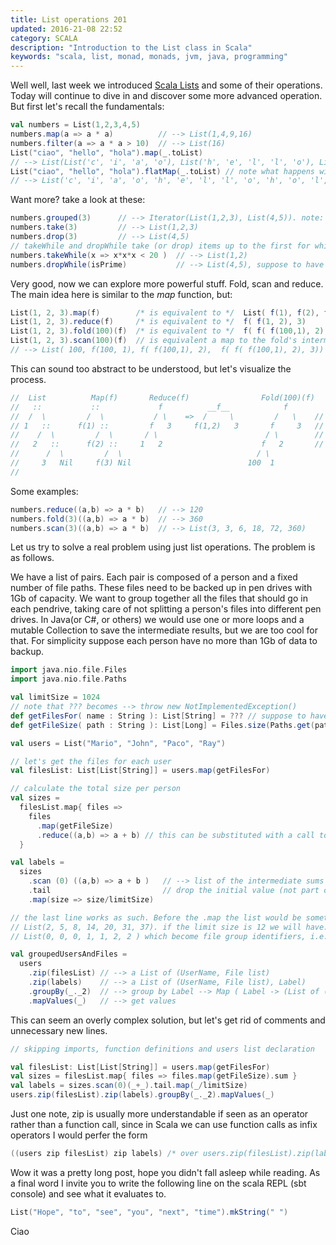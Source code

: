 ```yaml
---
title: List operations 201
updated: 2016-21-08 22:52
category: SCALA
description: "Introduction to the List class in Scala"
keywords: "scala, list, monad, monads, jvm, java, programming"
---
```


Well well, last week we introduced [Scala Lists][1] and some of their operations. Today will continue to dive in and discover some more advanced operation. But first let's recall the fundamentals:

```scala
val numbers = List(1,2,3,4,5)
numbers.map(a => a * a)          // --> List(1,4,9,16)
numbers.filter(a => a * a > 10)  // --> List(16)
List("ciao", "hello", "hola").map(_.toList)
// --> List(List('c', 'i', 'a', 'o'), List('h', 'e', 'l', 'l', 'o'), List('h', 'o', 'l', 'a'))
List("ciao", "hello", "hola").flatMap(_.toList) // note what happens with flatMap
// --> List('c', 'i', 'a', 'o', 'h', 'e', 'l', 'l', 'o', 'h', 'o', 'l', 'a')
```
Want more? take a look at these:

```scala
numbers.grouped(3)      // --> Iterator(List(1,2,3), List(4,5)). note: it's an Iterator
numbers.take(3)         // --> List(1,2,3)
numbers.drop(3)         // --> List(4,5)
// takeWhile and dropWhile take (or drop) items up to the first for which the predicate is true
numbers.takeWhile(x => x*x*x < 20 )  // --> List(1,2)
numbers.dropWhile(isPrime)           // --> List(4,5), suppose to have an isPrime function
```

Very good, now we can explore more powerful stuff. Fold, scan and reduce.
The main idea here is similar to the _map_ function, but:

```scala 
List(1, 2, 3).map(f)        /* is equivalent to */  List( f(1), f(2), f(3) )
List(1, 2, 3).reduce(f)     /* is equivalent to */  f( f(1, 2), 3)
List(1, 2, 3).fold(100)(f)  /* is equivalent to */  f( f( f(100,1), 2), 3)
List(1, 2, 3).scan(100)(f)  // is equivalent a map to the fold's intermediate results
// --> List( 100, f(100, 1), f( f(100,1), 2),  f( f( f(100,1), 2), 3))
```

This can sound too abstract to be understood, but let's visualize the process.

```scala
//  List          Map(f)       Reduce(f)                Fold(100)(f)
//   ::           ::             f          __f__            f      
//  /  \         /  \           / \    =>  /     \         /   \    // fold is like reduce  
// 1   ::      f(1) ::         f   3     f(1,2)   3       f     3   // with and explicit
//    /  \         /  \       / \                        / \        // initial value, while
//   2   ::      f(2) ::     1   2                      f   2       // reduce uses list's head
//      /  \         /  \                              / \
//     3   Nil     f(3) Nil                          100  1
//
```

Some examples:

```scala
numbers.reduce((a,b) => a * b)   // --> 120
numbers.fold(3)((a,b) => a * b)  // --> 360
numbers.scan(3)((a,b) => a * b)  // --> List(3, 3, 6, 18, 72, 360)
```

Let us try to solve a real problem using just list operations.
The problem is as follows. 

We have a list of pairs. Each pair is composed of a person and a fixed number of file paths.
These files need to be backed up in pen drives with 1Gb of capacity. We want to group together all the files that should go in each pendrive, taking care of not splitting a person's files into different pen drives.
In Java(or C#, or others) we would use one or more loops and a mutable Collection to save the intermediate results, but we are too cool for that. For simplicity suppose each person have no more than 1Gb of data to backup.

```scala
import java.nio.file.Files
import java.nio.file.Paths

val limitSize = 1024
// note that ??? becomes --> throw new NotImplementedException()
def getFilesFor( name : String ): List[String] = ??? // suppose to have a working implementation
def getFileSize( path : String ): List[Long] = Files.size(Paths.get(path))

val users = List("Mario", "John", "Paco", "Ray")

// let's get the files for each user
val filesList: List[List[String]] = users.map(getFilesFor)

// calculate the total size per person
val sizes = 
  filesList.map{ files =>
    files
      .map(getFileSize)
      .reduce((a,b) => a + b) // this can be substituted with a call to .sum
  }

val labels = 
  sizes
    .scan (0) ((a,b) => a + b )   // --> list of the intermediate sums
    .tail                         // drop the initial value (not part of sizes)
    .map(size => size/limitSize)  

// the last line works as such. Before the .map the list would be something like
// List(2, 5, 8, 14, 20, 31, 37). if the limit size is 12 we will have:
// List(0, 0, 0, 1, 1, 2, 2 ) which become file group identifiers, i.e. three groups 0, 1, 2

val groupedUsersAndFiles = 
  users
    .zip(filesList) // --> a List of (UserName, File list)
    .zip(labels)    // --> a List of (UserName, File list), Label)
    .groupBy(_._2)  // --> group by Label --> Map ( Label -> (List of (UserName, File list))
    .mapValues(_)   // --> get values
```
This can seem an overly complex solution, but let's get rid of comments and unnecessary new lines.

```scala
// skipping imports, function definitions and users list declaration

val filesList: List[List[String]] = users.map(getFilesFor)
val sizes = filesList.map{ files => files.map(getFileSize).sum }
val labels = sizes.scan(0)(_+_).tail.map(_/limitSize)
users.zip(filesList).zip(labels).groupBy(_._2).mapValues(_)
```

Just one note, zip is usually more understandable if seen as an operator rather than a function call, since in Scala we can use function calls as infix operators I would perfer the form

```scala
((users zip filesList) zip labels) /* over users.zip(filesList).zip(labels)
```

Wow it was a pretty long post, hope you didn't fall asleep while reading. As a final word I invite you to write the following line on the scala REPL (sbt console) and see what it evaluates to.

```scala
List("Hope", "to", "see", "you", "next", "time").mkString(" ")
```

Ciao

[1]: http://www.scala-lang.org/api/2.11.8/#scala.collection.immutable.List